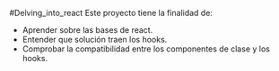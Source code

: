 #Delving_into_react
Este proyecto tiene la finalidad de:
- Aprender sobre las bases de react.
- Entender que solución traen los hooks.
- Comprobar la compatibilidad entre los componentes de clase y los hooks.
